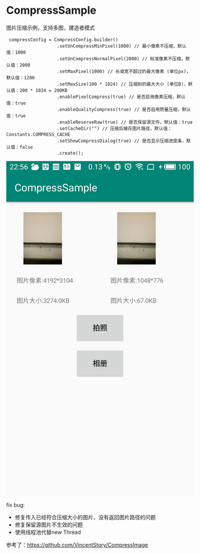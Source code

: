 # CompressSample
图片压缩示例，支持多图，建造者模式

```
 compressConfig = CompressConfig.builder()
                   .setUnCompressMinPixel(1000) // 最小像素不压缩，默认值：1000
                   .setUnCompressNormalPixel(2000) // 标准像素不压缩，默认值：2000
                   .setMaxPixel(1000) // 长或宽不超过的最大像素 (单位px)，默认值：1200
                   .setMaxSize(100 * 1024) // 压缩到的最大大小 (单位B)，默认值：200 * 1024 = 200KB
                   .enablePixelCompress(true) // 是否启用像素压缩，默认值：true
                   .enableQualityCompress(true) // 是否启用质量压缩，默认值：true
                   .enableReserveRaw(true) // 是否保留源文件，默认值：true
                   .setCacheDir("") // 压缩后缓存图片路径，默认值：Constants.COMPRESS_CACHE
                   .setShowCompressDialog(true) // 是否显示压缩进度条，默认值：false
                   .create();
 ```

![压缩的示例图片](https://github.com/CoderWalterXu/CompressSample/blob/master/screenshot/S00106-225651.jpg)



fix bug:
* 修复传入已经符合压缩大小的图片，没有返回图片路径的问题
* 修复保留源图片不生效的问题
* 使用线程池代替new Thread


参考了：https://github.com/VincentStory/CompressImage
